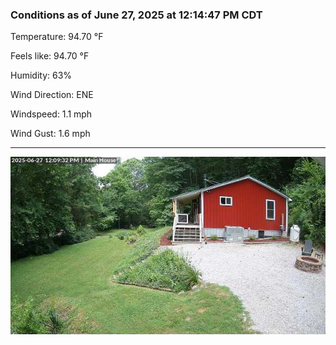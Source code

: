 ### Conditions as of June 27, 2025 at 12:14:47 PM CDT 

Temperature: 94.70 &deg;F

Feels like: 94.70 &deg;F

Humidity: 63%

Wind Direction: ENE

Windspeed: 1.1 mph

Wind Gust: 1.6 mph

---

<img src="./images/latest.jpeg"/>

